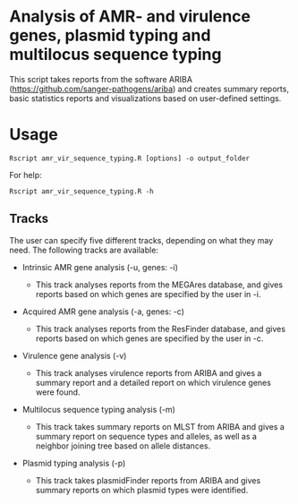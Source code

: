 # Analysis of AMR- and virulence genes, plasmid typing and multilocus sequence typing

This script takes reports from the software ARIBA 
(https://github.com/sanger-pathogens/ariba) and creates summary reports, 
basic statistics reports and visualizations based on user-defined 
settings.

# Usage
```
Rscript amr_vir_sequence_typing.R [options] -o output_folder
```

For help:

```
Rscript amr_vir_sequence_typing.R -h
```

## Tracks
The user can specify five different tracks, depending on what they may 
need. The following tracks are available:

- Intrinsic AMR gene analysis (-u, genes: -i)
	+ This track analyses reports from the MEGAres database, and 
gives reports based on which genes are specified by the user in -i.

- Acquired AMR gene analysis (-a, genes: -c)
	+ This track analyses reports from the ResFinder database, and 
gives reports based on which genes are specified by the user in -c.

- Virulence gene analysis (-v)
	+ This track analyses virulence reports from ARIBA and gives a 
summary report and a detailed report on which virulence genes were 
found.

- Multilocus sequence typing analysis (-m)
	+ This track takes summary reports on MLST from ARIBA and gives 
a summary report on sequence types and alleles, as well as a neighbor 
joining tree based on allele distances.

- Plasmid typing analysis (-p)
	+ This track takes plasmidFinder reports from ARIBA and gives 
summary reports on which plasmid types were identified.
